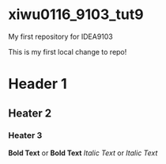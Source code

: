 # xiwu0116_9103_tut9
My first repository for IDEA9103

This is my first local change to repo!

# Header 1
## Heater 2
### Heater 3

**Bold Text** or __Bold Text__
*Italic Text* or _Italic Text_